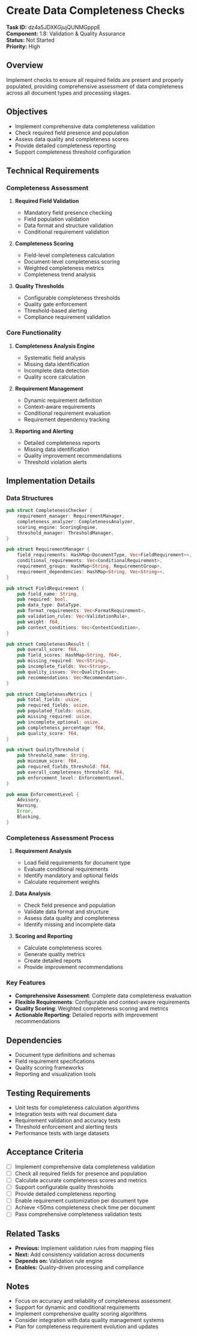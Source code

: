 # Create Data Completeness Checks

**Task ID:** dz4a5JDXKGjujQUNMGpppE  
**Component:** 1.8: Validation & Quality Assurance  
**Status:** Not Started  
**Priority:** High  

## Overview

Implement checks to ensure all required fields are present and properly populated, providing comprehensive assessment of data completeness across all document types and processing stages.

## Objectives

- Implement comprehensive data completeness validation
- Check required field presence and population
- Assess data quality and completeness scores
- Provide detailed completeness reporting
- Support completeness threshold configuration

## Technical Requirements

### Completeness Assessment
1. **Required Field Validation**
   - Mandatory field presence checking
   - Field population validation
   - Data format and structure validation
   - Conditional requirement validation

2. **Completeness Scoring**
   - Field-level completeness calculation
   - Document-level completeness scoring
   - Weighted completeness metrics
   - Completeness trend analysis

3. **Quality Thresholds**
   - Configurable completeness thresholds
   - Quality gate enforcement
   - Threshold-based alerting
   - Compliance requirement validation

### Core Functionality
1. **Completeness Analysis Engine**
   - Systematic field analysis
   - Missing data identification
   - Incomplete data detection
   - Quality score calculation

2. **Requirement Management**
   - Dynamic requirement definition
   - Context-aware requirements
   - Conditional requirement evaluation
   - Requirement dependency tracking

3. **Reporting and Alerting**
   - Detailed completeness reports
   - Missing data identification
   - Quality improvement recommendations
   - Threshold violation alerts

## Implementation Details

### Data Structures
```rust
pub struct CompletenessChecker {
    requirement_manager: RequirementManager,
    completeness_analyzer: CompletenessAnalyzer,
    scoring_engine: ScoringEngine,
    threshold_manager: ThresholdManager,
}

pub struct RequirementManager {
    field_requirements: HashMap<DocumentType, Vec<FieldRequirement>>,
    conditional_requirements: Vec<ConditionalRequirement>,
    requirement_groups: HashMap<String, RequirementGroup>,
    requirement_dependencies: HashMap<String, Vec<String>>,
}

pub struct FieldRequirement {
    pub field_name: String,
    pub required: bool,
    pub data_type: DataType,
    pub format_requirements: Vec<FormatRequirement>,
    pub validation_rules: Vec<ValidationRule>,
    pub weight: f64,
    pub context_conditions: Vec<ContextCondition>,
}

pub struct CompletenessResult {
    pub overall_score: f64,
    pub field_scores: HashMap<String, f64>,
    pub missing_required: Vec<String>,
    pub incomplete_fields: Vec<String>,
    pub quality_issues: Vec<QualityIssue>,
    pub recommendations: Vec<Recommendation>,
}

pub struct CompletenessMetrics {
    pub total_fields: usize,
    pub required_fields: usize,
    pub populated_fields: usize,
    pub missing_required: usize,
    pub incomplete_optional: usize,
    pub completeness_percentage: f64,
    pub quality_score: f64,
}

pub struct QualityThreshold {
    pub threshold_name: String,
    pub minimum_score: f64,
    pub required_fields_threshold: f64,
    pub overall_completeness_threshold: f64,
    pub enforcement_level: EnforcementLevel,
}

pub enum EnforcementLevel {
    Advisory,
    Warning,
    Error,
    Blocking,
}
```

### Completeness Assessment Process
1. **Requirement Analysis**
   - Load field requirements for document type
   - Evaluate conditional requirements
   - Identify mandatory and optional fields
   - Calculate requirement weights

2. **Data Analysis**
   - Check field presence and population
   - Validate data format and structure
   - Assess data quality and completeness
   - Identify missing and incomplete data

3. **Scoring and Reporting**
   - Calculate completeness scores
   - Generate quality metrics
   - Create detailed reports
   - Provide improvement recommendations

### Key Features
- **Comprehensive Assessment**: Complete data completeness evaluation
- **Flexible Requirements**: Configurable and context-aware requirements
- **Quality Scoring**: Weighted completeness scoring and metrics
- **Actionable Reporting**: Detailed reports with improvement recommendations

## Dependencies

- Document type definitions and schemas
- Field requirement specifications
- Quality scoring frameworks
- Reporting and visualization tools

## Testing Requirements

- Unit tests for completeness calculation algorithms
- Integration tests with real document data
- Requirement validation and accuracy tests
- Threshold enforcement and alerting tests
- Performance tests with large datasets

## Acceptance Criteria

- [ ] Implement comprehensive data completeness validation
- [ ] Check all required fields for presence and population
- [ ] Calculate accurate completeness scores and metrics
- [ ] Support configurable quality thresholds
- [ ] Provide detailed completeness reporting
- [ ] Enable requirement customization per document type
- [ ] Achieve <50ms completeness check time per document
- [ ] Pass comprehensive completeness validation tests

## Related Tasks

- **Previous:** Implement validation rules from mapping files
- **Next:** Add consistency validation across documents
- **Depends on:** Validation rule engine
- **Enables:** Quality-driven processing and compliance

## Notes

- Focus on accuracy and reliability of completeness assessment
- Support for dynamic and conditional requirements
- Implement comprehensive quality scoring algorithms
- Consider integration with data quality management systems
- Plan for completeness requirement evolution and updates
